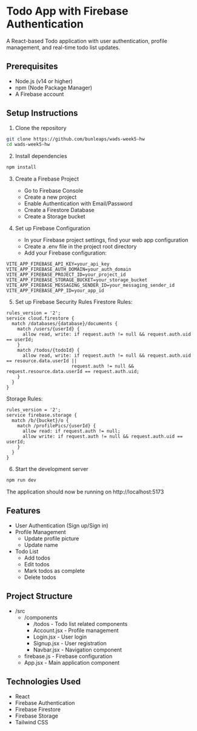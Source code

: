 # Todo App with Firebase Authentication

A React-based Todo application with user authentication, profile management, and real-time todo list updates.

## Prerequisites

- Node.js (v14 or higher)
- npm (Node Package Manager)
- A Firebase account

## Setup Instructions

1. Clone the repository

```bash
git clone https://github.com/bunleaps/wads-week5-hw
cd wads-week5-hw
```

2. Install dependencies

```bash
npm install
```

3. Create a Firebase Project

   - Go to Firebase Console
   - Create a new project
   - Enable Authentication with Email/Password
   - Create a Firestore Database
   - Create a Storage bucket

4. Set up Firebase Configuration
   - In your Firebase project settings, find your web app configuration
   - Create a .env file in the project root directory
   - Add your Firebase configuration:

```plaintext
VITE_APP_FIREBASE_API_KEY=your_api_key
VITE_APP_FIREBASE_AUTH_DOMAIN=your_auth_domain
VITE_APP_FIREBASE_PROJECT_ID=your_project_id
VITE_APP_FIREBASE_STORAGE_BUCKET=your_storage_bucket
VITE_APP_FIREBASE_MESSAGING_SENDER_ID=your_messaging_sender_id
VITE_APP_FIREBASE_APP_ID=your_app_id
```

5. Set up Firebase Security Rules
   Firestore Rules:

```plaintext
rules_version = '2';
service cloud.firestore {
  match /databases/{database}/documents {
    match /users/{userId} {
      allow read, write: if request.auth != null && request.auth.uid == userId;
    }
    match /todos/{todoId} {
      allow read, write: if request.auth != null && request.auth.uid == resource.data.userId ||
                        request.auth != null && request.resource.data.userId == request.auth.uid;
    }
  }
}
```

Storage Rules:

```plaintext
rules_version = '2';
service firebase.storage {
  match /b/{bucket}/o {
    match /profilePics/{userId} {
      allow read: if request.auth != null;
      allow write: if request.auth != null && request.auth.uid == userId;
    }
  }
}
```

6. Start the development server

```bash
npm run dev
```

The application should now be running on http://localhost:5173

## Features

- User Authentication (Sign up/Sign in)
- Profile Management
  - Update profile picture
  - Update name
- Todo List
  - Add todos
  - Edit todos
  - Mark todos as complete
  - Delete todos

## Project Structure

- /src
  - /components
    - /todos - Todo list related components
    - Account.jsx - Profile management
    - Login.jsx - User login
    - Signup.jsx - User registration
    - Navbar.jsx - Navigation component
  - firebase.js - Firebase configuration
  - App.jsx - Main application component

## Technologies Used

- React
- Firebase Authentication
- Firebase Firestore
- Firebase Storage
- Tailwind CSS
